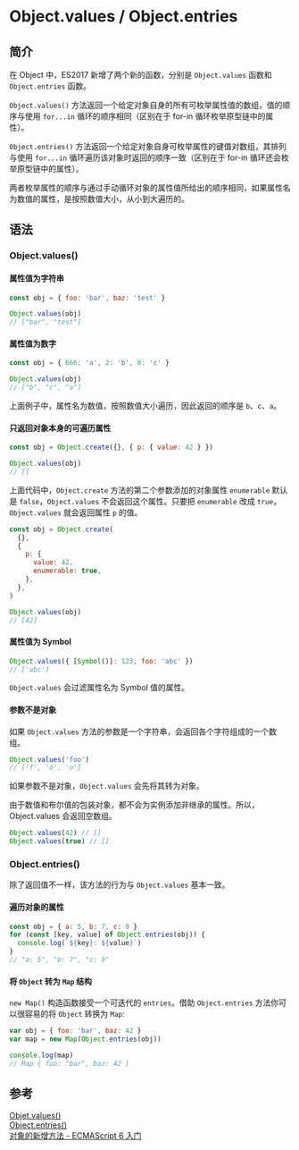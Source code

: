 # Object.values / Object.entries

## 简介

在 Object 中，ES2017 新增了两个新的函数，分别是 `Object.values` 函数和 `Object.entries` 函数。

`Object.values()` 方法返回一个给定对象自身的所有可枚举属性值的数组，值的顺序与使用 `for...in` 循环的顺序相同（区别在于 for-in 循环枚举原型链中的属性）。

`Object.entries()` 方法返回一个给定对象自身可枚举属性的键值对数组，其排列与使用 `for...in` 循环遍历该对象时返回的顺序一致（区别在于 for-in 循环还会枚举原型链中的属性）。

两者枚举属性的顺序与通过手动循环对象的属性值所给出的顺序相同，如果属性名为数值的属性，是按照数值大小，从小到大遍历的。

## 语法

### Object.values()

#### 属性值为字符串

```javascript
const obj = { foo: 'bar', baz: 'test' }

Object.values(obj)
// ["bar", "test"]
```

#### 属性值为数字

```javascript
const obj = { 666: 'a', 2: 'b', 8: 'c' }

Object.values(obj)
// ["b", "c", "a"]
```

上面例子中，属性名为数值，按照数值大小遍历，因此返回的顺序是 `b`、`c`、`a`。

#### 只返回对象本身的可遍历属性

```javascript
const obj = Object.create({}, { p: { value: 42 } })

Object.values(obj)
// []
```

上面代码中，`Object.create` 方法的第二个参数添加的对象属性 `enumerable` 默认是 `false`，`Object.values` 不会返回这个属性。只要把 `enumerable` 改成 `true`，`Object.values` 就会返回属性 `p` 的值。

```javascript
const obj = Object.create(
  {},
  {
    p: {
      value: 42,
      enumerable: true,
    },
  },
)

Object.values(obj)
// [42]
```

#### 属性值为 Symbol

```javascript
Object.values({ [Symbol()]: 123, foo: 'abc' })
// ['abc']
```

`Object.values` 会过滤属性名为 Symbol 值的属性。

#### 参数不是对象

如果 `Object.values` 方法的参数是一个字符串，会返回各个字符组成的一个数组。

```javascript
Object.values('foo')
// ['f', 'o', 'o']
```

如果参数不是对象，`Object.values` 会先将其转为对象。

由于数值和布尔值的包装对象，都不会为实例添加非继承的属性。所以，Object.values 会返回空数组。

```javascript
Object.values(42) // []
Object.values(true) // []
```

### Object.entries()

除了返回值不一样，该方法的行为与 `Object.values` 基本一致。

#### 遍历对象的属性

```javascript
const obj = { a: 5, b: 7, c: 9 }
for (const [key, value] of Object.entries(obj)) {
  console.log(`${key}: ${value}`)
}
// "a: 5", "b: 7", "c: 9"
```

#### 将 `Object` 转为 `Map` 结构

`new Map()` 构造函数接受一个可迭代的 `entries`。借助 `Object.entries` 方法你可以很容易的将 `Object` 转换为 `Map`:

```javascript
var obj = { foo: 'bar', baz: 42 }
var map = new Map(Object.entries(obj))

console.log(map)
// Map { foo: "bar", baz: 42 }
```

## 参考

[Objet.values()](https://developer.mozilla.org/zh-CN/docs/Web/JavaScript/Reference/Global_Objects/Object/values)  
[Object.entries()](https://developer.mozilla.org/zh-CN/docs/Web/JavaScript/Reference/Global_Objects/Object/entries)  
[对象的新增方法 - ECMAScript 6 入门](https://es6.ruanyifeng.com/#docs/object-methods#Object-values)
